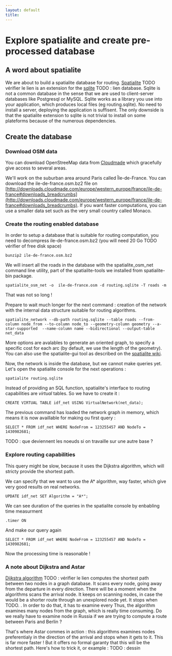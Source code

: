 ```yaml
---
layout: default
title: 
---
```

# Explore spatialite and create pre-processed database

## A word about spatialite
We are about to build a spatialite database for routing. [Spatialite](http://www.gaia-gis.it/gaia-sins/) TODO vérifier le lien is an extension for the [sqlite](bla) TODO : lien database.
Sqlite is not a common database in the sense that we are used to client-server databases like Postgresql or MySQL. Sqlite works as a library you use into your application, which produces local files (eg routing.sqlite). 
No need to install a server, deploying the application is suffisent. The only downside is that the spatialite extension to sqlite is not trivial to install on some plateforms because of the numerous dependencies.


## Create the database
### Download OSM data

You can download OpenStreeMap data from [Cloudmade](http://downloads.cloudmade.com) which gracefully give access to several areas.

We'll work on the suburban area around Paris called Île-de-France. You can download the ile-de-france.osm.bz2 file on [http://downloads.cloudmade.com/europe/western_europe/france/ile-de-france#downloads_breadcrumbs](http://downloads.cloudmade.com/europe/western_europe/france/ile-de-france#downloads_breadcrumbs).
If you want faster computations, you can use a smaller data set such as the very small country called Monaco.

### Create the routing enabled database
In order to setup a database that is suitable for routing computation, you need to decompress ile-de-france.osm.bz2 (you will need 20 Go TODO vérifier of free disk space)

    bunzip2 ile-de-france.osm.bz2

We will insert all the roads in the database with the spatialite_osm_net command line utility, part of the spatialite-tools we installed from spatialite-bin package.

    spatialite_osm_net -o  ile-de-france.osm -d routing.sqlite -T roads -m

That was not so long ! 

Prepare to wait much longer for the next command : 
creation of the network with the internal data structure suitable for routing algorithms.

    spatialite_network --db-path routing.sqlite --table roads --from-column node_from --to-column node_to --geometry-column geometry --a-star-supported  --name-column name --bidirectional --output-table net_data

More options are avalables to generate an oriented graph, to specify a specific cost for each arc (by default, we use the length of the geometry).
You can also use the spatialite-gui tool as described on the [spatialite wiki](https://www.gaia-gis.it/fossil/spatialite-tools/wiki?name=spatialite_osm_net).

Now, the network is inside the database, but we cannot make queries yet.
Let's open the spatialite console for the next operations :

    spatialite routing.sqlite

Instead of providing an SQL function, spatialite's interface to routing capabilities are *virtual* tables. So we have to create it :

    CREATE VIRTUAL TABLE idf_net USING VirtualNetwork(net_data);
    
The previous command has loaded the network graph in memory, which means it is now availlable for making ou first query :

    SELECT * FROM idf_net WHERE NodeFrom = 123255457 AND NodeTo = 1430982681;

TODO : que deviennent les noeuds si on travaille sur une autre base ?

### Explore routing capabilities

This query might be slow, because it uses the Dijkstra algorithm, which will stricty provide the shortest path.

We can specify that we want to use the A* algorithm, way faster, which give very good results on real networks.

    UPDATE idf_net SET Algorithm = "A*";
    
We can see duration of the queries in the spatialite console by enbabling time measurment

    .timer ON
And make our query again

    SELECT * FROM idf_net WHERE NodeFrom = 123255457 AND NodeTo = 1430982681;
     
Now the processing time is reasonable !
    

### A note about Dijkstra and Astar

[Dijkstra algorithm](http://en.wikipedia.com/Dijkstra_(Algorithm)) TODO : vérifier le lien computes the shortest path between two nodes in a graph database. It scans every node, going away from the departure in every direction. There will be a moment when the algorithms scans the arrival node. It keeps on scanning nodes, in case the would be a shorter route through an unexplored node yet. It stops when TODO.
. In order to do that, it has to examine every 
Thus, the algorithm examines many nodes from the graph, which is really time consuming. Do we really have to examine node in Russia if we are trying to compute a route between Paris and Berlin ?

That's where Astar commes in action : this algorithms examines nodes preferentialy in the direction of the arrival and stops when it gets to it. This is far more faster ! But it offers no formal garanty that this will be the shortest path. 
Here's how to trick it, or example :
TODO : dessin

